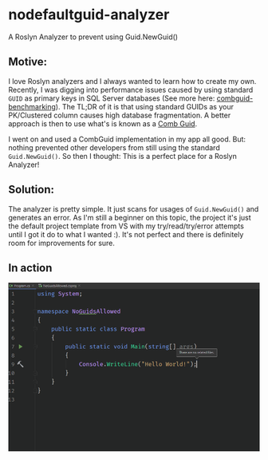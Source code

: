 # nodefaultguid-analyzer
A Roslyn Analyzer to prevent using Guid.NewGuid()

## Motive:

I love Roslyn analyzers and I always wanted to learn how to create my own. Recently, I was digging into performance issues caused by using standard `GUID` as primary keys in SQL Server databases (See more here: [combguid-benchmarking](https://github.com/joaopgrassi/combguid-benchmarking)). The TL;DR of it is that using standard GUIDs as your PK/Clustered column causes high database fragmentation. A better approach is then to use what's is known as a [Comb Guid](https://www.informit.com/articles/printerfriendly/25862).

I went on and used a CombGuid implementation in my app all good. But: nothing prevented other developers from still using the standard `Guid.NewGuid()`. So then I thought: This is a perfect place for a Roslyn Analyzer!

## Solution:

The analyzer is pretty simple. It just scans for usages of `Guid.NewGuid()` and generates an error. As I'm still a beginner on this topic, the project it's just the default project template from VS with my try/read/try/error attempts until I got it do to what I wanted :). It's not perfect and there is definitely room for improvements for sure.

## In action

![](noguid.gif)